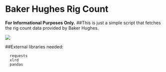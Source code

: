 # Baker Hughes Rig Count

**For Informational Purposes Only.**
##This is just a simple script that fetches the rig count data provided by Baker Hughes.


<img src='https://github.com/JReyDev/BKRigCount/assets/102834451/746946e5-3eae-49c5-9e3f-2534912b7cc2'>

##External libraries needed:
```
  requests
  xlrd
  pandas
```
